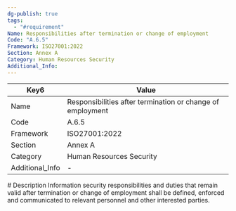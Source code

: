 ```yaml
---
dg-publish: true
tags:
  - "#requirement"
Name: Responsibilities after termination or change of employment
Code: "A.6.5"
Framework: ISO27001:2022
Section: Annex A
Category: Human Resources Security
Additional_Info: 
---
```


<div><table class="dataview table-view-table"><thead class="table-view-thead"><tr class="table-view-tr-header"><th class="table-view-th"><span>Key</span><span class="dataview small-text">6</span></th><th class="table-view-th"><span>Value</span></th></tr></thead><tbody class="table-view-tbody"><tr><td><span>Name</span></td><td><span>Responsibilities after termination or change of employment</span></td></tr><tr><td><span>Code</span></td><td><span>A.6.5</span></td></tr><tr><td><span>Framework</span></td><td><span>ISO27001:2022</span></td></tr><tr><td><span>Section</span></td><td><span>Annex A</span></td></tr><tr><td><span>Category</span></td><td><span>Human Resources Security</span></td></tr><tr><td><span>Additional_Info</span></td><td><span>-</span></td></tr></tbody></table></div>
# Description
Information security responsibilities and duties that remain valid after termination or change of employment shall be defined, enforced and communicated to relevant personnel and other interested parties.
